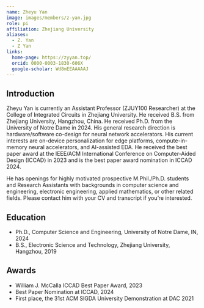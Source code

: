 ```yaml
---
name: Zheyu Yan
image: images/members/z-yan.jpg
role: pi
affiliation: Zhejiang University
aliases:
  - Z. Yan
  - Z Yan
links:
  home-page: https://zyyan.top/
  orcid: 0000-0003-1830-606X
  google-scholar: Wd8mEEAAAAAJ
---
```


## Introduction

Zheyu Yan is currently an Assistant Professor (ZJUY100 Researcher) at the College of Integrated Circuits in Zhejiang University. He received B.S. from Zhejiang University, Hangzhou, China. He received Ph.D. from the University of Notre Dame in 2024. His general research direction is hardware/software co-design for neural network accelerators. His current interests are on-device personalization for edge platforms, compute-in-memory neural accelerators, and AI-assisted EDA. He received the best paper award at the IEEE/ACM International Conference on Computer-Aided Design (ICCAD) in 2023 and is the best paper award nomination in ICCAD 2024.

He has openings for highly motivated prospective M.Phil./Ph.D. students and Research Assistants with backgrounds in computer science and engineering, electronic engineering, applied mathematics, or other related fields. Please contact him with your CV and transcript if you’re interested.
  
## Education

* Ph.D., Computer Science and Engineering, University of Notre Dame, IN, 2024
* B.S., Electronic Science and Technology, Zhejiang University, Hangzhou, 2019

## Awards

* William J. McCalla ICCAD Best Paper Award, 2023
* Best Paper Nomination at ICCAD, 2024
* First place, the 31st ACM SIGDA University Demonstration at DAC 2021
